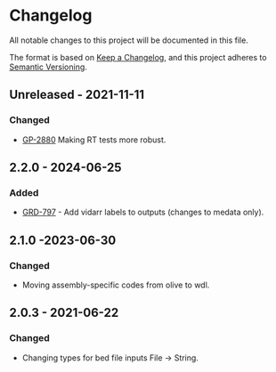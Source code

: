 # Changelog
All notable changes to this project will be documented in this file.

The format is based on [Keep a Changelog](https://keepachangelog.com/en/1.0.0/),
and this project adheres to [Semantic Versioning](https://semver.org/spec/v2.0.0.html).

## Unreleased - 2021-11-11
### Changed
- [GP-2880](https://jira.oicr.on.ca/browse/GP-2880) Making RT tests more robust.

## 2.2.0 - 2024-06-25
### Added
- [GRD-797](https://jira.oicr.on.ca/browse/GRD-797) - Add vidarr labels to outputs (changes to medata only).

## 2.1.0 -2023-06-30
### Changed
- Moving assembly-specific codes from olive to wdl.

## 2.0.3 - 2021-06-22
### Changed
- Changing types for bed file inputs File -> String.
